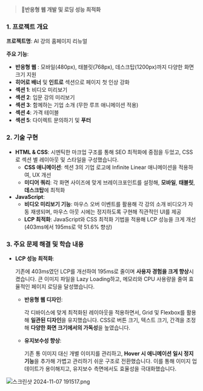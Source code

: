 > **🚀반응형 웹 개발 및 로딩 성능 최적화**
> 

### 1. 프로젝트 개요

**프로젝트명**: AI 강의 홈페이지 리뉴얼

**주요 기능**:

- **반응형 웹** : 모바일(480px), 태블릿(768px), 데스크탑(1200px)까지 다양한 화면 크기 지원
- **히어로 배너** 및 **인트로** 섹션으로 페이지 첫 인상 강화
- **섹션 1**: 비디오 미리보기
- **섹션 2**: 입문 강의 미리보기
- **섹션 3**: 함께하는 기업 소개 (무한 루프 애니메이션 적용)
- **섹션 4**: 가격 테이블
- **섹션 5**: 다이렉트 문의하기 및 **푸터**

### 2. 기술 구현

- **HTML & CSS**: 시멘틱한 마크업 구조를 통해 SEO 최적화에 중점을 두었고, CSS로 섹션 별 레이아웃 및 스타일을 구성했습니다.
    - **CSS 애니메이션**: 섹션 3의 기업 로고에 Infinite Linear 애니메이션을 적용하여, UX 개선
    - **미디어 쿼리**: 각 화면 사이즈에 맞게 브레이크포인트를 설정해, **모바일**, **태블릿**, **데스크탑**에 최적화
- **JavaScript**:
    - **비디오 미리보기 기능**: 마우스 오버 이벤트를 활용해 각 강의 소개 비디오가 자동 재생되며, 마우스 아웃 시에는 정지하도록 구현해 직관적인 UI를 제공
    - **LCP 최적화**: JavaScript와 CSS 최적화 기법을 적용해 LCP 성능을 크게 개선(403ms에서 195ms로 약 51.6% 향상)

### 3. 주요 문제 해결 및 학습 내용

- **LCP 성능 최적화**:
    
    기존에 403ms였던 LCP를 개선하여 195ms로 줄이며 **사용자 경험을 크게 향상**시켰습니다. 큰 이미지 파일을 Lazy Loading하고, 메모리와 CPU 사용량을 줄여 효율적인 페이지 로딩을 달성했습니다.
    
    - **반응형 웹 디자인**:
        
        각 디바이스에 맞게 최적화된 레이아웃을 적용하면서, Grid 및 Flexbox를 활용해 **일관된 디자인**을 유지했습니다. CSS로 버튼 크기, 텍스트 크기, 간격을 조정해 **다양한 화면 크기에서의 가독성**을 높였습니다.
        
    - **유지보수성 향상**:
        
        기존 통 이미지 대신 개별 이미지를 관리하고, **Hover 시 애니메이션 일시 정지 기능**을 추가해 가볍고 관리하기 쉬운 구조로 전환했습니다. 이를 통해 이미지 업데이트가 용이해지고, 유지보수 측면에서도 효율성을 극대화했습니다.
        

![스크린샷 2024-11-07 191517.png](https://prod-files-secure.s3.us-west-2.amazonaws.com/320fb9a1-c808-4c74-b5f8-8ec6483f5d34/e9663a58-326b-44b6-94b2-f13e2851d5df/%EC%8A%A4%ED%81%AC%EB%A6%B0%EC%83%B7_2024-11-07_191517.png)
